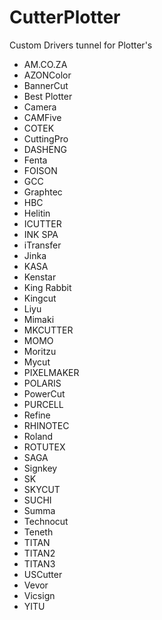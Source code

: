# CutterPlotter
Custom Drivers tunnel for Plotter's

* AM.CO.ZA
* AZONColor
* BannerCut
* Best Plotter
* Camera
* CAMFive
* COTEK
* CuttingPro
* DASHENG
* Fenta
* FOISON
* GCC
* Graphtec
* HBC
* Helitin
* ICUTTER
* INK SPA
* iTransfer
* Jinka
* KASA
* Kenstar
* King Rabbit
* Kingcut
* Liyu
* Mimaki
* MKCUTTER
* MOMO
* Moritzu
* Mycut
* PIXELMAKER
* POLARIS
* PowerCut
* PURCELL
* Refine
* RHINOTEC
* Roland
* ROTUTEX
* SAGA
* Signkey
* SK
* SKYCUT
* SUCHI
* Summa
* Technocut
* Teneth
* TITAN
* TITAN2
* TITAN3
* USCutter
* Vevor
* Vicsign
* YITU
